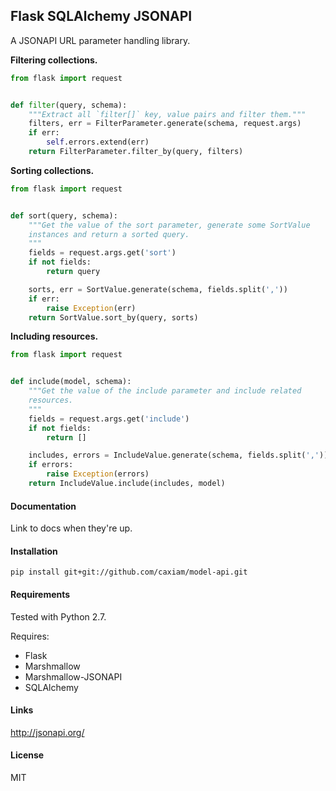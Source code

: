 ## Flask SQLAlchemy JSONAPI
A JSONAPI URL parameter handling library.

**Filtering collections.**

```python
from flask import request


def filter(query, schema):
    """Extract all `filter[]` key, value pairs and filter them."""
    filters, err = FilterParameter.generate(schema, request.args)
    if err:
        self.errors.extend(err)
    return FilterParameter.filter_by(query, filters)
```

**Sorting collections.**

```python
from flask import request


def sort(query, schema):
    """Get the value of the sort parameter, generate some SortValue
    instances and return a sorted query.
    """
    fields = request.args.get('sort')
    if not fields:
        return query

    sorts, err = SortValue.generate(schema, fields.split(','))
    if err:
        raise Exception(err)
    return SortValue.sort_by(query, sorts)
```

**Including resources.**

```python
from flask import request


def include(model, schema):
    """Get the value of the include parameter and include related
    resources.
    """
    fields = request.args.get('include')
    if not fields:
        return []

    includes, errors = IncludeValue.generate(schema, fields.split(','))
    if errors:
        raise Exception(errors)
    return IncludeValue.include(includes, model)
```

#### Documentation

Link to docs when they're up.

#### Installation

`pip install git+git://github.com/caxiam/model-api.git`

#### Requirements
Tested with Python 2.7.

Requires:
* Flask
* Marshmallow
* Marshmallow-JSONAPI
* SQLAlchemy

#### Links
http://jsonapi.org/

#### License
MIT
